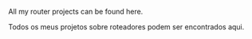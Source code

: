 All my router projects can be found here.

Todos os meus projetos sobre roteadores podem ser encontrados aqui.

